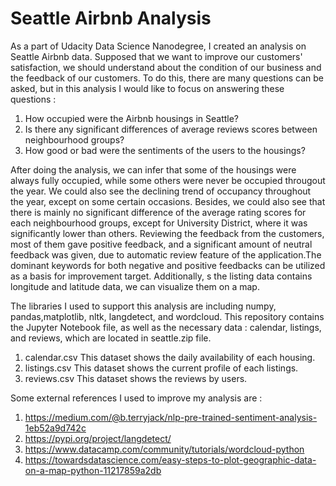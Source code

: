 # Seattle Airbnb Analysis

As a part of Udacity Data Science Nanodegree, I created an analysis on Seattle Airbnb data.
Supposed that we want to improve our customers' satisfaction, we should understand about the condition of our business and the feedback of our customers.
To do this, there are many questions can be asked, but in this analysis I would like to focus on answering these questions :
1. How occupied were the Airbnb housings in Seattle?
2. Is there any significant differences of average reviews scores between neighbourhood groups?
3. How good or bad were the sentiments of the users to the housings?

After doing the analysis, we can infer that some of the housings were always fully occupied, while some others were never be occupied througout the year. We could also see the declining trend of occupancy throughout the year, except on some certain occasions. Besides, we could also see that there is mainly no significant difference of the average rating scores for each neighbourhood groups, except for University District, where it was significantly lower than others.
Reviewing the feedback from the customers, most of them gave positive feedback, and a significant amount of neutral feedback was given, due to automatic review feature of the application.The dominant keywords for both negative and positive feedbacks can be utilized as a basis for improvement target.
Additionally, s the listing data contains longitude and latitude data, we can visualize them on a map.

The libraries I used to support this analysis are including numpy, pandas,matplotlib, nltk, langdetect, and wordcloud.
This repository contains the Jupyter Notebook file, as well as the necessary data : calendar, listings, and reviews, which are located in seattle.zip file.
1. calendar.csv
This dataset shows the daily availability of each housing. 
2. listings.csv
This dataset shows the current profile of each listings.
3. reviews.csv
This dataset shows the reviews by users.

Some external references I used to improve my analysis are :
1. https://medium.com/@b.terryjack/nlp-pre-trained-sentiment-analysis-1eb52a9d742c
2. https://pypi.org/project/langdetect/
3. https://www.datacamp.com/community/tutorials/wordcloud-python
4. https://towardsdatascience.com/easy-steps-to-plot-geographic-data-on-a-map-python-11217859a2db



